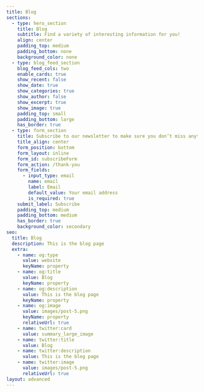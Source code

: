 ```yaml
---
title: Blog
sections:
  - type: hero_section
    title: Blog
    subtitle: Find a variety of interesting information for you!
    align: center
    padding_top: medium
    padding_bottom: none
    background_color: none
  - type: blog_feed_section
    blog_feed_cols: two
    enable_cards: true
    show_recent: false
    show_date: true
    show_categories: true
    show_author: false
    show_excerpt: true
    show_image: true
    padding_top: small
    padding_bottom: large
    has_border: true
  - type: form_section
    title: Subscribe to our newsletter to make sure you don’t miss anything
    title_align: center
    form_position: bottom
    form_layout: inline
    form_id: subscribeForm
    form_action: /thank-you
    form_fields:
      - input_type: email
        name: email
        label: Email
        default_value: Your email address
        is_required: true
    submit_label: Subscribe
    padding_top: medium
    padding_bottom: medium
    has_border: true
    background_color: secondary
seo:
  title: Blog
  description: This is the blog page
  extra:
    - name: og:type
      value: website
      keyName: property
    - name: og:title
      value: Blog
      keyName: property
    - name: og:description
      value: This is the blog page
      keyName: property
    - name: og:image
      value: images/post-5.png
      keyName: property
      relativeUrl: true
    - name: twitter:card
      value: summary_large_image
    - name: twitter:title
      value: Blog
    - name: twitter:description
      value: This is the blog page
    - name: twitter:image
      value: images/post-5.png
      relativeUrl: true
layout: advanced
---
```


